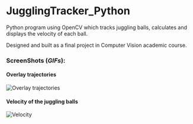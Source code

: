 # JugglingTracker_Python
Python program using OpenCV which tracks juggling balls, calculates and displays the velocity of each ball.

Designed and built as a final project in Computer Vision academic course.


### ScreenShots (*GIFs*):


#### Overlay trajectories

![Overlay trajectories](https://media.giphy.com/media/mFZxNvc0M4f978Bg1p/giphy.gif)


#### Velocity of the juggling balls

![Velocity](https://media.giphy.com/media/qNjTPztIsg0PSl4LI7/giphy.gif)
